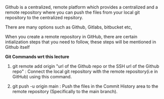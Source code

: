 
Github is a centralized, remote platform which provides a centralized and a remote repository where you can push the files from your local git repository to the centralized repsitory.

There are many options such as Github, Gitlabs, bitbucket etc,

When you create a remote repository in GitHub, there are certain intialization steps that you need to follow, these steps will be mentioned in Github itself

**Git Commands wrt this lecture**

1. git remote add origin "url of the Github repo or the SSH url of the Github repo" : Connect the local git repository with the remote repository(i.e in GitHub) using this command.

2. git push -u origin main : Push the files in the Commit History area to the remote repository (Specifically to the main branch).